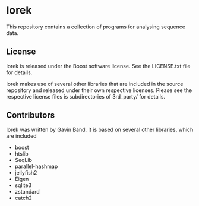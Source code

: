 # Iorek #

This repository contains a collection of programs for analysing sequence data.

## License ##

Iorek is released under the Boost software license.  See the LICENSE.txt file for details.

Iorek makes use of several other libraries that are included in the source repository
and released under their own respective licenses.  Please see the respective license files
is subdirectories of 3rd_party/ for details.

## Contributors ##

Iorek was written by Gavin Band.  It is based on several other libraries, which are included 

* boost
* htslib
* SeqLib
* parallel-hashmap
* jellyfish2
* Eigen
* sqlite3
* zstandard
* catch2
